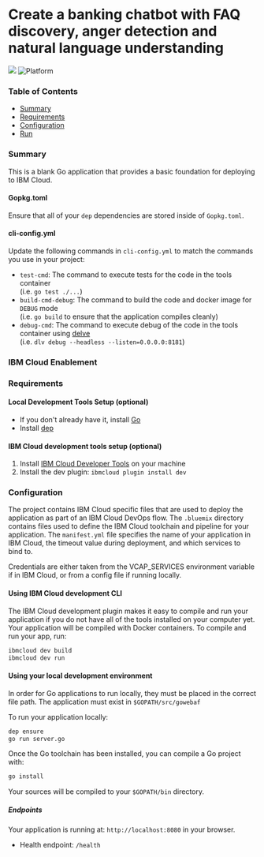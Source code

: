 # Create a banking chatbot with FAQ discovery, anger detection and natural language understanding

[![](https://img.shields.io/badge/IBM%20Cloud-powered-blue.svg)](https://bluemix.net)
![Platform](https://img.shields.io/badge/platform-go-lightgrey.svg?style=flat)

### Table of Contents

* [Summary](#summary)
* [Requirements](#requirements)
* [Configuration](#configuration)
* [Run](#run)

<a name="summary"></a>
### Summary

This is a blank Go application that provides a basic foundation for deploying to IBM Cloud.

#### Gopkg.toml

Ensure that all of your `dep` dependencies are stored inside of `Gopkg.toml`.

#### cli-config.yml

Update the following commands in `cli-config.yml` to match the commands you use in your project:
* `test-cmd`: The command to execute tests for the code in the tools container<br/>
(i.e. `go test ./...`)
* `build-cmd-debug`: The command to build the code and docker image for `DEBUG` mode<br/>
(i.e. `go build` to ensure that the application compiles cleanly)
* `debug-cmd`: The command to execute debug of the code in the tools container using [delve](https://github.com/derekparker/delve)<br/>
(i.e. `dlv debug --headless --listen=0.0.0.0:8181`)

<a name="enablement"></a>
### IBM Cloud Enablement

<a name="requirements"></a>
### Requirements
#### Local Development Tools Setup (optional)

- If you don't already have it, install [Go](https://golang.org/dl/)
- Install [dep](https://github.com/golang/dep)

#### IBM Cloud development tools setup (optional)

1. Install [IBM Cloud Developer Tools](https://console.bluemix.net/docs/cli/idt/setting_up_idt.html#add-cli) on your machine  
2. Install the dev plugin: `ibmcloud plugin install dev`


<a name="configuration"></a>
### Configuration

The project contains IBM Cloud specific files that are used to deploy the application as part of an IBM Cloud DevOps flow. The `.bluemix` directory contains files used to define the IBM Cloud toolchain and pipeline for your application. The `manifest.yml` file specifies the name of your application in IBM Cloud, the timeout value during deployment, and which services to bind to.

Credentials are either taken from the VCAP_SERVICES environment variable if in IBM Cloud, or from a config file if running locally.

#### Using IBM Cloud development CLI

The IBM Cloud development plugin makes it easy to compile and run your application if you do not have all of the tools installed on your computer yet. Your application will be compiled with Docker containers. To compile and run your app, run:

```bash
ibmcloud dev build
ibmcloud dev run
```

#### Using your local development environment

In order for Go applications to run locally, they must be placed in the correct file path. The application must exist in `$GOPATH/src/gowebaf`

To run your application locally:

```bash
dep ensure
go run server.go
```

Once the Go toolchain has been installed, you can compile a Go project with:

```bash
go install
```

Your sources will be compiled to your `$GOPATH/bin` directory.

##### Endpoints

Your application is running at: `http://localhost:8080` in your browser.

- Health endpoint: `/health`
